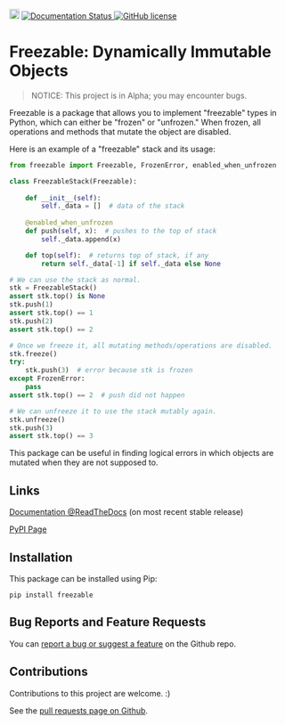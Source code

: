 <a href="https://badge.fury.io/py/freezable"><img src="https://badge.fury.io/py/freezable.svg" alt="PyPI version" height="18"></a>
<a href='https://python-freezable.readthedocs.io/en/stable/?badge=stable'>
    <img src='https://readthedocs.org/projects/python-freezable/badge/?version=stable' alt='Documentation Status' />
</a>
<a href="https://github.com/ederic-oytas/python-freezable/blob/main/LICENSE"><img alt="GitHub license" src="https://img.shields.io/github/license/ederic-oytas/python-freezable"></a>

# Freezable: Dynamically Immutable Objects

> NOTICE: This project is in Alpha; you may encounter bugs.
  
Freezable is a package that allows you to implement "freezable" types in
Python, which can either be "frozen" or "unfrozen." When frozen, all operations
and methods that mutate the object are disabled.

Here is an example of a "freezable" stack and its usage:
```python
from freezable import Freezable, FrozenError, enabled_when_unfrozen

class FreezableStack(Freezable):
    
    def __init__(self):
        self._data = []  # data of the stack
    
    @enabled_when_unfrozen
    def push(self, x):  # pushes to the top of stack
        self._data.append(x)

    def top(self):  # returns top of stack, if any
        return self._data[-1] if self._data else None

# We can use the stack as normal.
stk = FreezableStack()
assert stk.top() is None
stk.push(1)
assert stk.top() == 1
stk.push(2)
assert stk.top() == 2

# Once we freeze it, all mutating methods/operations are disabled.
stk.freeze()
try:
    stk.push(3)  # error because stk is frozen
except FrozenError:
    pass
assert stk.top() == 2  # push did not happen

# We can unfreeze it to use the stack mutably again.
stk.unfreeze()
stk.push(3)
assert stk.top() == 3
```

This package can be useful in finding logical errors in which objects are
mutated when they are not supposed to.

## Links

[Documentation @ReadTheDocs][docs-stable]
(on most recent stable release)

[PyPI Page][pypi]

## Installation

This package can be installed using Pip:
```
pip install freezable
```

## Bug Reports and Feature Requests

You can [report a bug or suggest a feature][issues] on the Github repo.

## Contributions

Contributions to this project are welcome. :)

See the [pull requests page on Github][pulls].

[docs-stable]: https://python-freezable.readthedocs.io/en/stable
[pypi]: https://pypi.org/project/freezable/
[issues]: https://github.com/ederic-oytas/python-freezable/issues/new/choose
[pulls]: https://github.com/ederic-oytas/python-freezable/pulls

